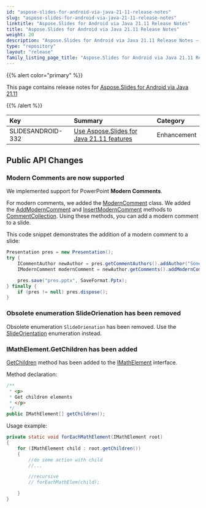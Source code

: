 ```yaml
---
id: "aspose-slides-for-android-via-java-21-11-release-notes"
slug: "aspose-slides-for-android-via-java-21-11-release-notes"
linktitle: "Aspose.Slides for Android via Java 21.11 Release Notes"
title: "Aspose.Slides for Android via Java 21.11 Release Notes"
weight: 20
description: "Aspose.Slides for Android via Java 21.11 Release Notes – the latest updates and fixes."
type: "repository"
layout: "release"
family_listing_page_title: "Aspose.Slides for Android via Java 21.11 Release Notes"
---
```


{{% alert color="primary" %}} 

This page contains release notes for [Aspose.Slides for Android via Java 21.11](https://releases.aspose.com/java/repo/com/aspose/aspose-slides/21.11/)

{{% /alert %}} 

|**Key**|**Summary**|**Category**|
| :- | :- | :- |
|SLIDESANDROID-332|[Use Aspose.Slides for Java 21.11 features](/slides/java/release-notes/2021/aspose-slides-for-java-21-11-release-notes/)|Enhancement|


## Public API Changes ##

### Modern Comments are now supported ###

We implemented support for PowerPoint **Modern Comments**.

For modern comments, we added the [ModernComment](https://reference.aspose.com/slides/androidjava/com.aspose.slides/ModernComment) class. We added the [AddModernComment](https://reference.aspose.com/slides/androidjava/com.aspose.slides/ICommentCollection#addModernComment-java.lang.String-com.aspose.slides.ISlide-com.aspose.slides.IShape-android.graphics.PointF-java.util.Date-) and [InsertModernComment](https://reference.aspose.com/slides/androidjava/com.aspose.slides/ICommentCollection#insertModernComment-int-java.lang.String-com.aspose.slides.ISlide-com.aspose.slides.IShape-android.graphics.PointF-java.util.Date-) methods to [CommentCollection](https://reference.aspose.com/slides/androidjava/com.aspose.slides/CommentCollection). Using these methods, you can add a modern comment to a slide.

This code snippet demonstrates the addition of a modern comment to a slide:

```java
Presentation pres = new Presentation();
try {
    ICommentAuthor newAuthor = pres.getCommentAuthors().addAuthor("Some Author", "SA");
    IModernComment modernComment = newAuthor.getComments().addModernComment("This is a modern comment", pres.getSlides().get_Item(0), null, new android.graphics.PointF(100, 100), new Date());

    pres.save("pres.pptx", SaveFormat.Pptx);
} finally {
    if (pres != null) pres.dispose();
}
```

### Obsolete enumeration SlideOrienation has been removed ###

Obsolete enumeration `SlideOrienation` has been removed. Use the [SlideOrientation](https://reference.aspose.com/slides/androidjava/com.aspose.slides/SlideOrientation) enumeration instead.

### IMathElement.GetChildren has been added ###

[GetChildren](https://reference.aspose.com/slides/androidjava/com.aspose.slides/IMathElement#getChildren--) method has been added to the [IMathElement](https://reference.aspose.com/slides/androidjava/com.aspose.slides/IMathElement) interface.

Method declaration:

```java
/**
 * <p>
 * Get children elements
 * </p>
 */
public IMathElement[] getChildren();
```

Usage example:

```java
private static void forEachMathElement(IMathElement root)
{
    for (IMathElement child : root.getChildren())
    {
        //do some action with child
        //...

        //recursive
        // forEachMathElem(child);

    }
}
```